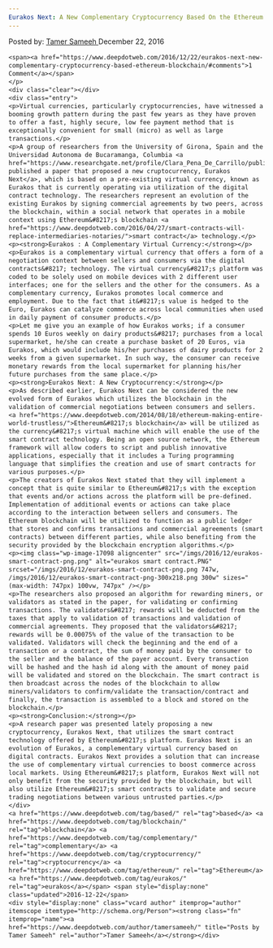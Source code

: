 ```yaml
---
Eurakos Next: A New Complementary Cryptocurrency Based On the Ethereum Blockchain"
---
```

<article class="post-listing post-17086 post type-post status-publish format-standard has-post-thumbnail hentry  tag-based tag-blockchain tag-complementary tag-cryptocurrency tag-ethereum tag-eurakos">
    <div class="post-inner">
        <span>Posted by: <a href="https://www.deepdotweb.com/author/tamersameeh/" title="">Tamer Sameeh </a></span>
    <span>December 22, 2016</span>
    
    <span><a href="https://www.deepdotweb.com/2016/12/22/eurakos-next-new-complementary-cryptocurrency-based-ethereum-blockchain/#comments">1 Comment</a></span>
    </p>
    <div class="clear"></div>
    <div class="entry">
    <p>Virtual currencies, particularly cryptocurrencies, have witnessed a booming growth pattern during the past few years as they have proven to offer a fast, highly secure, low fee payment method that is exceptionally convenient for small (micro) as well as large transactions.</p>
    <p>A group of researchers from the University of Girona, Spain and the Universidad Autonoma de Bucaramanga, Columbia <a href="https://www.researchgate.net/profile/Clara_Pena_De_Carrillo/publication/310649136_Eurakos_Next_a_Cryptocurrency_based_on_Smart_Contracts/links/5834b29b08aef19cb81f8f01.pdf">have published a paper that proposed a new cruptocurrency, Eurakos Next</a>, which is based on a pre-existing virtual currency, known as Eurakos that is currently operating via utilization of the digital contract technology. The researchers represent an evolution of the existing Eurakos by signing commercial agreements by two peers, across the blockchain, within a social network that operates in a mobile context using Ethereum&#8217;s blockchain <a href="https://www.deepdotweb.com/2016/04/27/smart-contracts-will-replace-intermediaries-notaries/">smart contract</a> technology.</p>
    <p><strong>Eurakos : A Complementary Virtual Currency:</strong></p>
    <p>Eurakos is a complementary virtual currency that offers a form of a negotiation context between sellers and consumers via the digital contracts&#8217; technology. The virtual currency&#8217;s platform was coded to be solely used on mobile devices with 2 different user interfaces; one for the sellers and the other for the consumers. As a complementary currency, Eurakos promotes local commerce and employment. Due to the fact that it&#8217;s value is hedged to the Euro, Eurakos can catalyze commerce across local communities when used in daily payment of consumer products.</p>
    <p>Let me give you an example of how Eurakos works; if a consumer spends 10 Euros weekly on dairy products&#8217; purchases from a local supermarket, he/she can create a purchase basket of 20 Euros, via Eurakos, which would include his/her purchases of dairy products for 2 weeks from a given supermarket. In such way, the consumer can receive monetary rewards from the local supermarket for planning his/her future purchases from the same place.</p>
    <p><strong>Eurakos Next: A New Cryptocurrency:</strong></p>
    <p>As described earlier, Eurakos Next can be considered the new evolved form of Eurakos which utilizes the blockchain in the validation of commercial negotiations between consumers and sellers. <a href="https://www.deepdotweb.com/2014/08/18/ethereum-making-entire-world-trustless/">Ethereum&#8217;s blockchain</a> will be utilized as the currency&#8217;s virtual machine which will enable the use of the smart contract technology. Being an open source network, the Ethereum framework will allow coders to script and publish innovative applications, especially that it includes a Turing programming language that simplifies the creation and use of smart contracts for various purposes.</p>
    <p>The creators of Eurakos Next stated that they will implement a concept that is quite similar to Ethereum&#8217;s with the exception that events and/or actions across the platform will be pre-defined. Implementation of additional events or actions can take place according to the interaction between sellers and consumers. The Ethereum blockchain will be utilized to function as a public ledger that stores and confirms transactions and commercial agreements (smart contracts) between different parties, while also benefiting from the security provided by the blockchain encryption algorithms.</p>
    <p><img class="wp-image-17098 aligncenter" src="/imgs/2016/12/eurakos-smart-contract-png.png" alt="eurakos smart contract.PNG" srcset="/imgs/2016/12/eurakos-smart-contract-png.png 747w, /imgs/2016/12/eurakos-smart-contract-png-300x218.png 300w" sizes="(max-width: 747px) 100vw, 747px" /></p>
    <p>The researchers also proposed an algorithm for rewarding miners, or validators as stated in the paper, for validating or confirming transactions. The validators&#8217; rewards will be deducted from the taxes that apply to validation of transactions and validation of commercial agreements. They proposed that the validators&#8217; rewards will be 0.00075% of the value of the transaction to be validated. Validators will check the beginning and the end of a transaction or a contract, the sum of money paid by the consumer to the seller and the balance of the payer account. Every transaction will be hashed and the hash id along with the amount of money paid will be validated and stored on the blockchain. The smart contract is then broadcast across the nodes of the blockchain to allow miners/validators to confirm/validate the transaction/contract and finally, the transaction is assembled to a block and stored on the blockchain.</p>
    <p><strong>Conclusion:</strong></p>
    <p>A research paper was presented lately proposing a new cryptocurrency, Eurakos Next, that utilizes the smart contract technology offered by Ethereum&#8217;s platform. Eurakos Next is an evolution of Eurakos, a complementary virtual currency based on digital contracts. Eurakos Next provides a solution that can increase the use of complementary virtual currencies to boost commerce across local markets. Using Ethereum&#8217;s platform, Eurakos Next will not only benefit from the security provided by the blockchain, but will also utilize Ethereum&#8217;s smart contracts to validate and secure trading negotiations between various untrusted parties.</p>
    </div>
    <a href="https://www.deepdotweb.com/tag/based/" rel="tag">based</a> <a href="https://www.deepdotweb.com/tag/blockchain/" rel="tag">blockchain</a> <a href="https://www.deepdotweb.com/tag/complementary/" rel="tag">complementary</a> <a href="https://www.deepdotweb.com/tag/cryptocurrency/" rel="tag">cryptocurrency</a> <a href="https://www.deepdotweb.com/tag/ethereum/" rel="tag">Ethereum</a> <a href="https://www.deepdotweb.com/tag/eurakos/" rel="tag">eurakos</a></span> <span style="display:none" class="updated">2016-12-22</span>
    <div style="display:none" class="vcard author" itemprop="author" itemscope itemtype="http://schema.org/Person"><strong class="fn" itemprop="name"><a href="https://www.deepdotweb.com/author/tamersameeh/" title="Posts by Tamer Sameeh" rel="author">Tamer Sameeh</a></strong></div>
    
